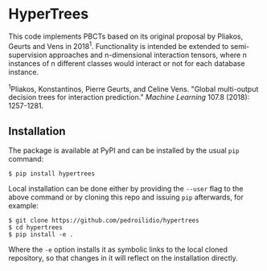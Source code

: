 # HyperTrees
This code implements PBCTs based on its original proposal by Pliakos, Geurts and Vens in 2018<sup>1</sup>. Functionality is intended be extended to semi-supervision approaches and n-dimensional interaction tensors, where n instances of n different classes would interact or not for each database instance.

<sup>1</sup>Pliakos, Konstantinos, Pierre Geurts, and Celine Vens. "Global multi-output decision trees for interaction prediction." *Machine Learning* 107.8 (2018): 1257-1281.

## Installation
The package is available at PyPI and can be installed by the usual `pip` command:
```
$ pip install hypertrees
```
Local installation can be done either by providing the `--user` flag to the above command or by cloning this repo and issuing `pip` afterwards, for example:
```
$ git clone https://github.com/pedroilidio/hypertrees
$ cd hypertrees
$ pip install -e .
```
Where the `-e` option installs it as symbolic links to the local cloned repository, so that changes in it will reflect on the installation directly.
